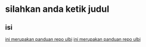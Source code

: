 # silahkan anda ketik judul
## isi 
[ini merupakan panduan repo ulbi](PeerJBuktiPeerJ_ComputerScience.pdf)
[ini merupakan panduan repo ulbi](PeerJCekPlagiasipeerjIbnu2021_cs_724-1.pdf)